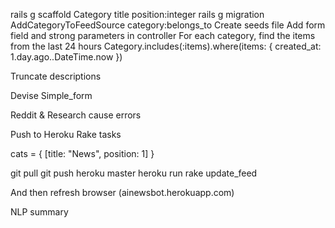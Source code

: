 rails g scaffold Category title position:integer
rails g migration AddCategoryToFeedSource category:belongs_to
Create seeds file
Add form field and strong parameters in controller
For each category, find the items from the last 24 hours
Category.includes(:items).where(items: { created_at: 1.day.ago..DateTime.now })



Truncate descriptions

Devise
Simple_form

Reddit & Research cause errors

Push to Heroku
Rake tasks


cats = {
  [title: "News", position: 1]
}

git pull
git push heroku master
heroku run rake update_feed

And then refresh browser (ainewsbot.herokuapp.com)

NLP summary
